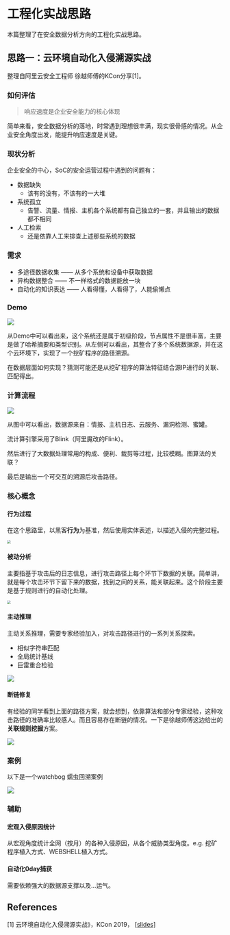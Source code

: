 

# 工程化实战思路

本篇整理了在安全数据分析方向的工程化实战思路。



## 思路一：云环境自动化入侵溯源实战

整理自阿里云安全工程师 徐越师傅的KCon分享[1]。

### 如何评估

> 响应速度是企业安全能力的核心体现

简单来看，安全数据分析的落地，时常遇到理想很丰满，现实很骨感的情况。从企业安全角度出发，能提升响应速度是关键。



### 现状分析

企业安全的中心，SoC的安全运营过程中遇到的问题有：

-   数据缺失
    -   该有的没有，不该有的一大堆
-   系统孤立
    -   告警、流量、情报、主机各个系统都有自己独立的一套，并且输出的数据都不相同
-   人工检索
    -   还是依靠人工来排查上述那些系统的数据



### 需求

-   多途径数据收集 —— 从多个系统和设备中获取数据
-   异构数据整合 —— 不一样格式的数据能放一块
-   自动化的知识表达 —— 人看得懂，人看得了，人能偷懒点



### Demo

![](https://image-host-toky.oss-cn-shanghai.aliyuncs.com/20200719221622.png)

从Demo中可以看出来，这个系统还是属于初级阶段，节点属性不是很丰富，主要是做了哈希摘要和类型识别。从左侧可以看出，其整合了多个系统数据源，并在这个云环境下，实现了一个挖矿程序的路径溯源。

在数据层面如何实现？猜测可能还是从挖矿程序的算法特征结合源IP进行的关联、匹配得出。



### 	计算流程

![](https://image-host-toky.oss-cn-shanghai.aliyuncs.com/20200719222328.png)

从图中可以看出，数据源来自：情报、主机日志、云服务、漏洞检测、蜜罐。

流计算引擎采用了Blink（阿里魔改的Flink）。

然后进行了大数据处理常用的构成、便利、裁剪等过程，比较模糊。图算法的关联？

最后是输出一个可交互的溯源后攻击路径。



### 核心概念

#### 行为过程

在这个思路里，以黑客**行为**为基准，然后使用实体表述，以描述入侵的完整过程。

<img src="https://image-host-toky.oss-cn-shanghai.aliyuncs.com/20200719223112.png" style="zoom:50%;" />



#### 被动分析

主要指基于攻击后的日志信息，进行攻击路径上每个环节下数据的关联。简单讲，就是每个攻击环节下留下来的数据，找到之间的关系，能关联起来。这个阶段主要是基于规则进行的自动化处理。

<img src="https://image-host-toky.oss-cn-shanghai.aliyuncs.com/20200719223812.png" style="zoom:50%;" />



#### 主动推理

主动关系推理，需要专家经验加入，对攻击路径进行的一系列关系探索。

-   相似字符串匹配
-   全局统计基线
-   巨雷重合检验

![](https://image-host-toky.oss-cn-shanghai.aliyuncs.com/20200719224052.png)



#### 断链修复

有经验的同学看到上面的路径方案，就会想到，依靠算法和部分专家经验，这种攻击路径的准确率比较感人。而且容易存在断链的情况。一下是徐越师傅这边给出的**关联规则挖掘**方案。

![](https://image-host-toky.oss-cn-shanghai.aliyuncs.com/20200719232323.png)



### 案例

以下是一个watchbog 蠕虫回溯案例

![](https://image-host-toky.oss-cn-shanghai.aliyuncs.com/20200719230054.png)



### 辅助

#### 宏观入侵原因统计

从宏观角度统计全网（按月）的各种入侵原因，从各个威胁类型角度。e.g. 挖矿程序植入方式、WEBSHELL植入方式。

#### 自动化0day捕获

需要依赖强大的数据源支撑以及...运气。









## References

[1] 云环境自动化入侵溯源实战》，KCon 2019， [[slides\]](https://link.zhihu.com/?target=https%3A//static.cdxy.me/201908-%E4%BA%91%E7%8E%AF%E5%A2%83%E8%87%AA%E5%8A%A8%E5%8C%96%E5%85%A5%E4%BE%B5%E6%BA%AF%E6%BA%90%E5%AE%9E%E6%88%98-KCon.pdf)

